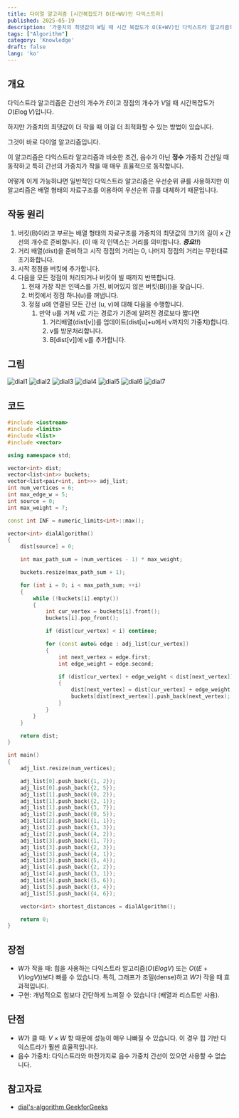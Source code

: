 ```yaml
---
title: 다이얼 알고리즘 [시간복잡도가 O(E+WV)인 다익스트라]
published: 2025-05-19
description: '가중치의 최댓값이 W일 때 시간 복잡도가 O(E+WV)인 다익스트라 알고리즘의 변형 알고리즘'
tags: ["Algorithm"]
category: 'Knowledge'
draft: false 
lang: 'ko'
---
```


## 개요

다익스트라 알고리즘은 간선의 개수가 $E$이고 정점의 개수가 $V$일 때 시간복잡도가 $O(E\log V)$입니다.

하지만 가중치의 최댓값이 더 작을 때 이걸 더 최적화할 수 있는 방법이 있습니다.

그것이 바로 다이얼 알고리즘입니다.

이 알고리즘은 다익스트라 알고리즘과 비슷한 조건, 음수가 아닌 **정수** 가중치 간선일 때 동작하고 특히 간선의 가중치가 작을 때 매우 효율적으로 동작합니다.

어떻게 이게 가능하냐면 일반적인 다익스트라 알고리즘은 우선순위 큐를 사용하지만 이 알고리즘은 배열 형태의 자료구조를 이용하여 우선순위 큐를 대체하기 때문입니다.

## 작동 원리

1. 버킷(B)이라고 부르는 배열 형태의 자료구조를 가중치의 최댓값의 크기의 길이 x 간선의 개수로 준비합니다. (이 때 각 인덱스는 거리를 의미합니다. ***중요!!***)
2. 거리 배열(dist)을 준비하고 시작 정점의 거리는 0, 나머지 정점의 거리는 무한대로 초기화합니다.
3. 시작 정점을 버킷에 추가합니다.
4. 다음을 모든 정점이 처리되거나 버킷이 빌 때까지 반복합니다.
   1. 현재 가장 작은 인덱스를 가진, 비어있지 않은 버킷(B[i])을 찾습니다.
   2. 버킷에서 정점 하나(u)를 꺼냅니다.
   3. 정점 u에 연결된 모든 간선 (u, v)에 대해 다음을 수행합니다.
      1. 만약 u를 거쳐 v로 가는 경로가 기존에 알려진 경로보다 짧다면
         1. 거리배열(dist[v])를 업데이트(dist[u]+u에서 v까지의 가중치)합니다.
         2. v를 방문처리합니다.
         3. B[dist[v]]에 v를 추가합니다.

## 그림

![dial1](./다이얼알고리즘1.jpg)
![dial2](./다이얼알고리즘2.jpg)
![dial3](./다이얼알고리즘3.jpg)
![dial4](./다이얼알고리즘4.jpg)
![dial5](./다이얼알고리즘5.jpg)
![dial6](./다이얼알고리즘6.jpg)
![dial7](./다이얼알고리즘7.jpg)

## 코드

```cpp
#include <iostream>
#include <limits>
#include <list>
#include <vector>

using namespace std;

vector<int> dist;
vector<list<int>> buckets;
vector<list<pair<int, int>>> adj_list;
int num_vertices = 6;
int max_edge_w = 5;
int source = 0;
int max_weight = 7;

const int INF = numeric_limits<int>::max();

vector<int> dialAlgorithm()
{
    dist[source] = 0;

    int max_path_sum = (num_vertices - 1) * max_weight;

    buckets.resize(max_path_sum + 1);

    for (int i = 0; i < max_path_sum; ++i)
    {
        while (!buckets[i].empty())
        {
            int cur_vertex = buckets[i].front();
            buckets[i].pop_front();

            if (dist[cur_vertex] < i) continue;

            for (const auto& edge : adj_list[cur_vertex])
            {
                int next_vertex = edge.first;
                int edge_weight = edge.second;

                if (dist[cur_vertex] + edge_weight < dist[next_vertex])
                {
                    dist[next_vertex] = dist[cur_vertex] + edge_weight;
                    buckets[dist[next_vertex]].push_back(next_vertex);
                }
            }
        }
    }

    return dist;
}

int main()
{
    adj_list.resize(num_vertices);

    adj_list[0].push_back({1, 2});
    adj_list[0].push_back({2, 5});
    adj_list[1].push_back({0, 2});
    adj_list[1].push_back({2, 1});
    adj_list[1].push_back({3, 7});
    adj_list[2].push_back({0, 5});
    adj_list[2].push_back({1, 1});
    adj_list[2].push_back({3, 3});
    adj_list[2].push_back({4, 2});
    adj_list[3].push_back({1, 7});
    adj_list[3].push_back({2, 3});
    adj_list[3].push_back({4, 1});
    adj_list[3].push_back({5, 4});
    adj_list[4].push_back({2, 2});
    adj_list[4].push_back({3, 1});
    adj_list[4].push_back({5, 6});
    adj_list[5].push_back({3, 4});
    adj_list[5].push_back({4, 6});

    vector<int> shortest_distances = dialAlgorithm();

    return 0;
}
```

## 장점

- $W$가 작을 때: 힙을 사용하는 다익스트라 알고리즘($O(E log V)$ 또는 $O((E+V)log V)$)보다 빠를 수 있습니다. 특히, 그래프가 조밀(dense)하고 $W$가 작을 때 효과적입니다.
- 구현: 개념적으로 힙보다 간단하게 느껴질 수 있습니다 (배열과 리스트만 사용).

## 단점

- $W$가 클 때: $V\times W$ 항 때문에 성능이 매우 나빠질 수 있습니다. 이 경우 힙 기반 다익스트라가 훨씬 효율적입니다.
- 음수 가중치: 다익스트라와 마찬가지로 음수 가중치 간선이 있으면 사용할 수 없습니다.

## 참고자료

- [dial's-algorithm GeekforGeeks](https://www.geeksforgeeks.org/dials-algorithm-optimized-dijkstra-for-small-range-weights)
